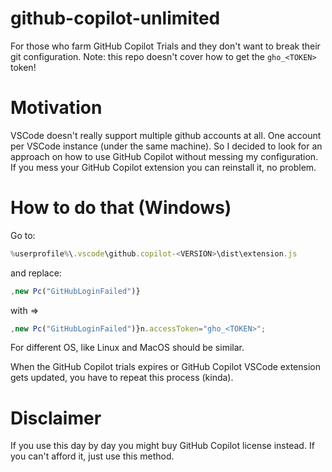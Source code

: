 # github-copilot-unlimited
For those who farm GitHub Copilot Trials and they don't want to break their git configuration.
Note: this repo doesn't cover how to get the `gho_<TOKEN>` token!

# Motivation
VSCode doesn't really support multiple github accounts at all. One account per VSCode instance (under the same machine). So I decided to look for an approach on how to use GitHub Copilot without messing my configuration. If you mess your GitHub Copilot extension you can reinstall it, no problem.

# How to do that (Windows)
Go to:
```js
%userprofile%\.vscode\github.copilot-<VERSION>\dist\extension.js
```
and replace:
```js
,new Pc("GitHubLoginFailed")}
```
with =>
```js
,new Pc("GitHubLoginFailed")}n.accessToken="gho_<TOKEN>";
```

For different OS, like Linux and MacOS should be similar.

When the GitHub Copilot trials expires or GitHub Copilot VSCode extension gets updated, you have to repeat this process (kinda).

# Disclaimer
If you use this day by day you might buy GitHub Copilot license instead. If you can't afford it, just use this method.
